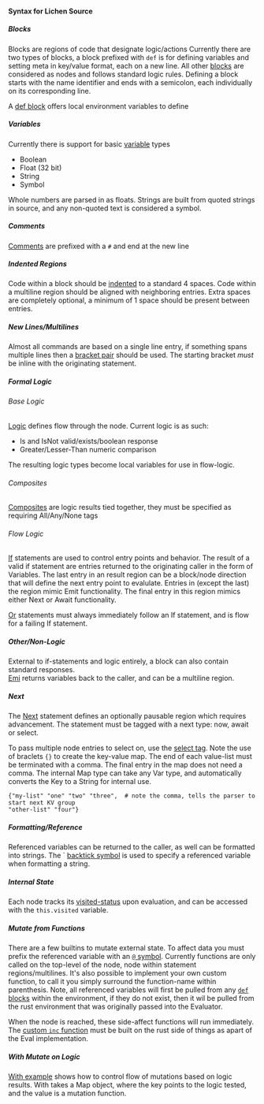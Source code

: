#### Syntax for Lichen Source

##### Blocks

Blocks are regions of code that designate logic/actions
Currently there are two types of blocks, a block prefixed with ```def``` is for defining variables and setting meta in key/value format, each on a new line.
All other [blocks](https://github.com/viperscape/lichen/blob/master/docs/syntax.ls#L1-L34) are considered as nodes and follows standard logic rules.
Defining a block starts with the name identifier and ends with a semicolon, each individually on its corresponding line.

A [def block](https://github.com/viperscape/lichen/blob/master/docs/syntax.ls#L36-L38) offers local environment variables to define

##### Variables

Currently there is support for basic [variable](https://github.com/viperscape/lichen/blob/master/src/var.rs#L5-L10) types
- Boolean
- Float (32 bit)
- String
- Symbol

Whole numbers are parsed in as floats. Strings are built from quoted strings in source, and any non-quoted text is considered a symbol.


##### Comments

[Comments](https://github.com/viperscape/lichen/blob/master/docs/syntax.ls#L2) are prefixed with a ```#``` and end at the new line

##### Indented Regions

Code within a block should be [indented](https://github.com/viperscape/lichen/blob/master/docs/syntax.ls#L4-L6) to a standard 4 spaces. Code within a multiline region should be aligned with neighboring entries. Extra spaces are completely optional, a minimum of 1 space should be present between entries.


##### New Lines/Multilines

Almost all commands are based on a single line entry, if something spans multiple lines then a [bracket pair](https://github.com/viperscape/lichen/blob/master/docs/syntax.ls#L10-L11) should be used. The starting bracket *must* be inline with the originating statement.


##### Formal Logic

###### Base Logic

[Logic](https://github.com/viperscape/lichen/blob/master/docs/syntax.ls#L8-L9) defines flow through the node. Current logic is as such:
- Is and IsNot valid/exists/boolean response
- Greater/Lesser-Than numeric comparison

The resulting logic types become local variables for use in flow-logic.


###### Composites

[Composites](https://github.com/viperscape/lichen/blob/master/docs/syntax.ls#L10) are logic results tied together, they must be specified as requiring All/Any/None tags

###### Flow Logic

[If](https://github.com/viperscape/lichen/blob/master/docs/syntax.ls#L13) statements are used to control entry points and behavior. The result of a valid if statement are entries returned to the originating caller in the form of Variables. The last entry in an result region can be a block/node direction that will define the next entry point to evalulate. Entries in (except the last) the region mimic Emit functionality. The final entry in this region mimics either Next or Await functionality.

[Or](https://github.com/viperscape/lichen/blob/master/docs/syntax.ls#L14) statements must always immediately follow an If statement, and is flow for a failing If statement.

##### Other/Non-Logic

External to if-statements and logic entirely, a block can also contain standard responses.  
[Emi](https://github.com/viperscape/lichen/blob/master/docs/syntax.ls#L19) returns variables back to the caller, and can be a multiline region.

##### Next

The [Next](https://github.com/viperscape/lichen/blob/master/docs/syntax.ls#L13-L17) statement defines an optionally pausable region which requires advancement. The statement must be tagged with a next type: now, await or select.


To pass multiple node entries to select on, use the [select tag](https://github.com/viperscape/lichen/blob/master/docs/syntax.ls#L23-L24). Note the use of braclets ```{}``` to create the key-value map. The end of each value-list must be terminated with a comma. The final entry in the map does not need a comma. The internal Map type can take any Var type, and automatically converts the Key to a String for internal use.

```
{"my-list" "one" "two" "three",  # note the comma, tells the parser to start next KV group
"other-list" "four"}
```


##### Formatting/Reference

Referenced variables can be returned to the caller, as well can be formatted into strings. The ` [backtick symbol](https://github.com/viperscape/lichen/blob/master/docs/syntax.ls#L21) is used to specify a referenced variable when formatting a string.

##### Internal State

Each node tracks its [visited-status](https://github.com/viperscape/lichen/blob/master/docs/syntax.ls#L26) upon evaluation, and can be accessed with the ```this.visited``` variable.

##### Mutate from Functions

There are a few builtins to mutate external state. To affect data you must prefix the referenced variable with an [```@``` symbol](https://github.com/viperscape/lichen/blob/master/docs/syntax.ls#L29). Currently functions are only called on the top-level of the node, node within statement regions/multilines. It's also possible to implement your own custom function, to call it you simply surround the function-name within parenthesis. Note, all referenced variables will first be pulled from any [```def``` blocks](https://github.com/viperscape/lichen/blob/master/docs/syntax.ls#L36-L38) within the environment, if they do not exist, then it wil be pulled from the rust environment that was originally passed into the Evaluator.


When the node is reached, these side-affect functions will run immediately. The [custom ```inc``` function](https://github.com/viperscape/lichen/blob/master/tests/samples.rs#L22-L40) must be built on the rust side of things as apart of the Eval implementation.

##### With Mutate on Logic

[With example](https://github.com/viperscape/lichen/blob/master/docs/syntax.ls#L35) shows how to control flow of mutations based on logic results. With takes a Map object, where the key points to the logic tested, and the value is a mutation function.
